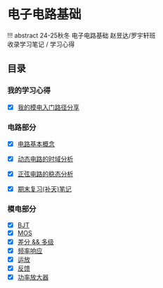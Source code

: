 # 电子电路基础
!!! abstract
    24-25秋冬 电子电路基础 赵昱达/罗宇轩班  
    收录学习笔记 / 学习心得

## 目录

### 我的学习心得

- [x] [我的模电入门路径分享](share.md)

### 电路部分

- [x] [电路基本概念](EC/concepts/index.md)
- [x] [动态电路的时域分析](EC/transition/index.md)
- [x] [正弦电路的稳态分析](EC/phasor/index.md) 

- [x] [期末复习(补天)笔记](EC/all/index.md)

### 模电部分

- [x] [BJT](bjt/index.md)
- [x] [MOS](MOS/index.md)
- [x] [差分 && 多级](Hard/index.md)
- [x] [频率响应](freq/index.md)
- [x] [运放](opam/index.md)
- [x] [反馈](feedback/index.md) 
- [x] [功率放大器](pa/index.md)